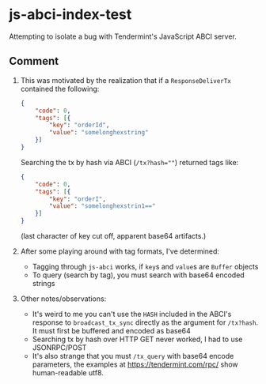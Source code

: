 # js-abci-index-test
Attempting to isolate a bug with Tendermint's JavaScript ABCI server.

## Comment
1. This was motivated by the realization that if a `ResponseDeliverTx` contained the following:

    ```json
    {
        "code": 0,
        "tags": [{
            "key": "orderId",
            "value": "somelonghexstring"
        }]
    }
    ```
    Searching the tx by hash via ABCI (`/tx?hash=""`) returned tags like:

    ```json
    {
        "code": 0,
        "tags": [{
            "key": "orderI",
            "value": "somelonghexstrin1=="
        }]
    }
    ```
    (last character of key cut off, apparent base64 artifacts.)

1. After some playing around with tag formats, I've determined:
   - Tagging through `js-abci` works, if `key`s and `value`s are `Buffer` objects
   - To query (search by tag), you must search with base64 encoded strings

1. Other notes/observations:
   - It's weird to me you can't use the `HASH` included in the ABCI's response to `broadcast_tx_sync` directly as the argument for `/tx?hash`. It must first be buffered and encoded as base64
   - Searching tx by hash over HTTP GET never worked, I had to use JSONRPC/POST
   - It's also strange that you must `/tx_query` with base64 encode parameters, the examples at https://tendermint.com/rpc/ show human-readable utf8.
